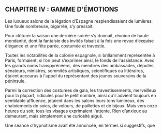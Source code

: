 ## CHAPITRE IV : GAMME D'ÉMOTIONS

Les luxueux salons de la légation d’Espagne resplendissaient de lumières.
Une foule nombreuse, bigarrée, s’y pressait.

Pour clôturer la saison une dernière soirée s‘y donnait, réunion de haute
mondanité, dont la fantaisie des invités faisait à la fois une revue d‘exquise
élégance et une fête parée, costumée et travestie.

Toutes les notabilités de la colonie espagnole, si brillamment représentée
à Paris, formaient, si l’on peut s’exprimer ainsi, le fonds de l'assistance. Avec les grands noms transpyrénéens, des membres des ambassades, députés,
sénateurs, ministres, sommités artistiques, scientifiques ou littéraires, étaient accourus à l'appel du représentant des jeunes souverains de la péninsule.

Parmi la correction des costumes de gala, les travestissements, merveilleux pour la plupart, ridicules pour le petit nombre, ainsi qu'il advient
toujours en semblable affluence, jetaient dans les salons leurs tons lumineux,
des chatoiements de soies, de velours, de paillettes et de bijoux. Mais vers
onze heures du soir, tous les visages exprimaient l'attente. Rien d’anxieux
au demeurant, mais simplement une curiosité aiguë.

Une séance d’hypnotisme avait été annoncée, en termes si suggestifs, que

